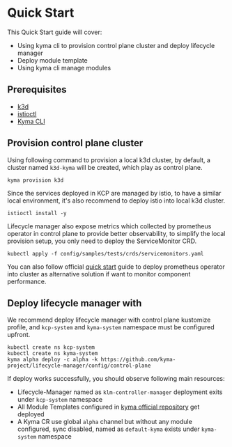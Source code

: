 # Quick Start

This Quick Start guide will cover:

- Using kyma cli to provision control plane cluster and deploy lifecycle manager
- Deploy module template
- Using kyma cli manage modules

## Prerequisites
- [k3d](https://k3d.io/)
- [istioctl](https://istio.io/latest/docs/setup/install/istioctl/)
- [Kyma CLI](https://kyma-project.io/docs/kyma/latest/04-operation-guides/operations/01-install-kyma-CLI)

## Provision control plane cluster

Using following command to provision a local k3d cluster, by default, a cluster named `k3d-kyma` will be created, which play as control plane. 
```
kyma provision k3d
```
Since the services deployed in KCP are managed by istio, to have a similar local environment, it's also recommend to deploy istio into local k3d cluster.
```
istioctl install -y
```
Lifecycle manager also expose metrics which collected by prometheus operator in control plane to provide better observability, to simplify the local provision setup, you only need to deploy the ServiceMonitor CRD.
```
kubectl apply -f config/samples/tests/crds/servicemonitors.yaml
```
You can also follow official [quick start](https://prometheus-operator.dev/docs/prologue/quick-start/) guide to deploy prometheus operator into cluster as alternative solution if want to monitor component performance.

## Deploy lifecycle manager with
We recommend deploy lifecycle manager with control plane kustomize profile, and `kcp-system` and `kyma-system` namespace must be configured upfront.
```
kubectl create ns kcp-system
kubectl create ns kyma-system
kyma alpha deploy -c alpha -k https://github.com/kyma-project/lifecycle-manager/config/control-plane
```

If deploy works successfully, you should observe following main resources:

- Lifecycle-Manager named as `klm-controller-manager` deployment exits under `kcp-system` namespace
- All Module Templates configured in [kyma official repository](https://github.com/kyma-project/kyma/tree/main/modules) get deployed
- A Kyma CR use global `alpha` channel but without any module configured, sync disabled, named as `default-kyma` exists under `kyma-system` namespace
